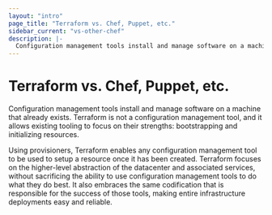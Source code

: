 ```yaml
---
layout: "intro"
page_title: "Terraform vs. Chef, Puppet, etc."
sidebar_current: "vs-other-chef"
description: |-
  Configuration management tools install and manage software on a machine that already exists. Terraform is not a configuration management tool, and it allows existing tooling to focus on their strengths: bootstrapping and initializing resources.
---
```


# Terraform vs. Chef, Puppet, etc.

Configuration management tools install and manage software on a machine
that already exists. Terraform is not a configuration management tool,
and it allows existing tooling to focus on their strengths: bootstrapping
and initializing resources.

Using provisioners, Terraform enables any configuration management tool
to be used to setup a resource once it has been created. Terraform
focuses on the higher-level abstraction of the datacenter and associated
services, without sacrificing the ability to use configuration management
tools to do what they do best. It also embraces the same codification that
is responsible for the success of those tools, making entire infrastructure
deployments easy and reliable.
